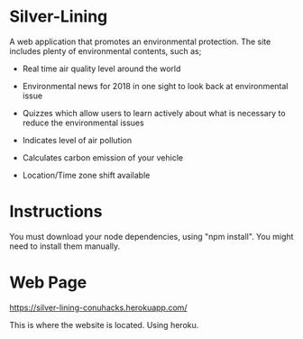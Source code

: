 # Silver-Lining

A web application that promotes an environmental protection. The site includes plenty of environmental contents, such as;

- Real time air quality level around the world

- Environmental news for 2018 in one sight to look back at environmental issue

- Quizzes which allow users to learn actively about what is necessary to reduce the environmental issues

- Indicates level of air pollution

- Calculates carbon emission of your vehicle

- Location/Time zone shift available


# Instructions

You must download your node dependencies, using "npm install". You might need to install them manually.

# Web Page

https://silver-lining-conuhacks.herokuapp.com/

This is where the website is located. Using heroku.
